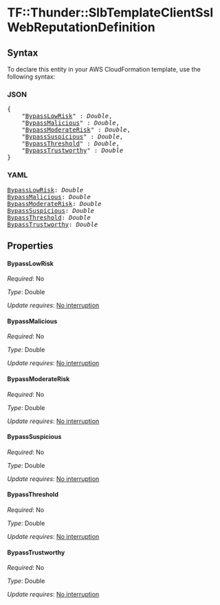 # TF::Thunder::SlbTemplateClientSsl WebReputationDefinition

## Syntax

To declare this entity in your AWS CloudFormation template, use the following syntax:

### JSON

<pre>
{
    "<a href="#bypasslowrisk" title="BypassLowRisk">BypassLowRisk</a>" : <i>Double</i>,
    "<a href="#bypassmalicious" title="BypassMalicious">BypassMalicious</a>" : <i>Double</i>,
    "<a href="#bypassmoderaterisk" title="BypassModerateRisk">BypassModerateRisk</a>" : <i>Double</i>,
    "<a href="#bypasssuspicious" title="BypassSuspicious">BypassSuspicious</a>" : <i>Double</i>,
    "<a href="#bypassthreshold" title="BypassThreshold">BypassThreshold</a>" : <i>Double</i>,
    "<a href="#bypasstrustworthy" title="BypassTrustworthy">BypassTrustworthy</a>" : <i>Double</i>
}
</pre>

### YAML

<pre>
<a href="#bypasslowrisk" title="BypassLowRisk">BypassLowRisk</a>: <i>Double</i>
<a href="#bypassmalicious" title="BypassMalicious">BypassMalicious</a>: <i>Double</i>
<a href="#bypassmoderaterisk" title="BypassModerateRisk">BypassModerateRisk</a>: <i>Double</i>
<a href="#bypasssuspicious" title="BypassSuspicious">BypassSuspicious</a>: <i>Double</i>
<a href="#bypassthreshold" title="BypassThreshold">BypassThreshold</a>: <i>Double</i>
<a href="#bypasstrustworthy" title="BypassTrustworthy">BypassTrustworthy</a>: <i>Double</i>
</pre>

## Properties

#### BypassLowRisk

_Required_: No

_Type_: Double

_Update requires_: [No interruption](https://docs.aws.amazon.com/AWSCloudFormation/latest/UserGuide/using-cfn-updating-stacks-update-behaviors.html#update-no-interrupt)

#### BypassMalicious

_Required_: No

_Type_: Double

_Update requires_: [No interruption](https://docs.aws.amazon.com/AWSCloudFormation/latest/UserGuide/using-cfn-updating-stacks-update-behaviors.html#update-no-interrupt)

#### BypassModerateRisk

_Required_: No

_Type_: Double

_Update requires_: [No interruption](https://docs.aws.amazon.com/AWSCloudFormation/latest/UserGuide/using-cfn-updating-stacks-update-behaviors.html#update-no-interrupt)

#### BypassSuspicious

_Required_: No

_Type_: Double

_Update requires_: [No interruption](https://docs.aws.amazon.com/AWSCloudFormation/latest/UserGuide/using-cfn-updating-stacks-update-behaviors.html#update-no-interrupt)

#### BypassThreshold

_Required_: No

_Type_: Double

_Update requires_: [No interruption](https://docs.aws.amazon.com/AWSCloudFormation/latest/UserGuide/using-cfn-updating-stacks-update-behaviors.html#update-no-interrupt)

#### BypassTrustworthy

_Required_: No

_Type_: Double

_Update requires_: [No interruption](https://docs.aws.amazon.com/AWSCloudFormation/latest/UserGuide/using-cfn-updating-stacks-update-behaviors.html#update-no-interrupt)

